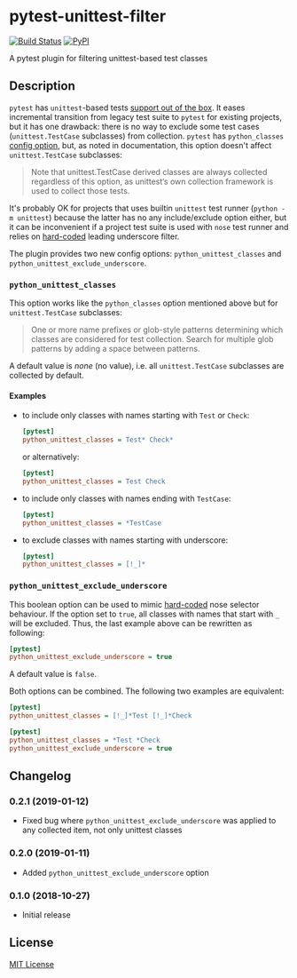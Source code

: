 # pytest-unittest-filter

[![Build Status](https://img.shields.io/travis/un-def/pytest-unittest-filter.svg?style=flat-square)](https://travis-ci.org/un-def/pytest-unittest-filter) [![PyPI](https://img.shields.io/pypi/v/pytest-unittest-filter.svg?style=flat-square&colorB=brightgreen)](https://pypi.org/project/pytest-unittest-filter/)

A pytest plugin for filtering unittest-based test classes


## Description

`pytest` has `unittest`-based tests [support out of the box][pytest-docs-unittest]. It eases incremental transition from legacy test suite to `pytest` for existing projects, but it has one drawback: there is no way to exclude some test cases (`unittest.TestCase` subclasses) from collection. `pytest` has `python_classes` [config option][pytest-docs-python-classes-option], but, as noted in documentation, this option doesn't affect `unittest.TestCase` subclasses:

> Note that unittest.TestCase derived classes are always collected regardless of this option, as unittest‘s own collection framework is used to collect those tests.

It's probably OK for projects that uses builtin `unittest` test runner (`python -m unittest`) because the latter has no any include/exclude option either, but it can be inconvenient if a project test suite is used with `nose` test runner and relies on [hard-coded][nose-src-underscore-exclude] leading underscore filter.

The plugin provides two new config options: `python_unittest_classes` and `python_unittest_exclude_underscore`.

### `python_unittest_classes`

This option works like the `python_classes` option mentioned above but for `unittest.TestCase` subclasses:

> One or more name prefixes or glob-style patterns determining which classes are considered for test collection. Search for multiple glob patterns by adding a space between patterns.

A default value is _none_ (no value), i.e. all `unittest.TestCase` subclasses are collected by default.

#### Examples

* to include only classes with names starting with `Test` or `Check`:

  ```ini
  [pytest]
  python_unittest_classes = Test* Check*
  ```

  or alternatively:

  ```ini
  [pytest]
  python_unittest_classes = Test Check
  ```

* to include only classes with names ending with `TestCase`:

  ```ini
  [pytest]
  python_unittest_classes = *TestCase
  ```

* to exclude classes with names starting with underscore:

  ```ini
  [pytest]
  python_unittest_classes = [!_]*
  ```

### `python_unittest_exclude_underscore`

This boolean option can be used to mimic [hard-coded][nose-src-underscore-exclude] nose selector behaviour. If the option set to `true`, all classes with names that start with `_` will be excluded. Thus, the last example above can be rewritten as following:

```ini
[pytest]
python_unittest_exclude_underscore = true
```

A default value is `false`.

Both options can be combined. The following two examples are equivalent:

```ini
[pytest]
python_unittest_classes = [!_]*Test [!_]*Check
```

```ini
[pytest]
python_unittest_classes = *Test *Check
python_unittest_exclude_underscore = true
```


## Changelog

### 0.2.1 (2019-01-12)

* Fixed bug where `python_unittest_exclude_underscore` was applied to any collected item, not only unittest classes

### 0.2.0 (2019-01-11)

* Added `python_unittest_exclude_underscore` option

### 0.1.0 (2018-10-27)

* Initial release


## License

[MIT License][license]



[pytest-docs-unittest]: https://docs.pytest.org/en/latest/unittest.html
[pytest-docs-python-classes-option]: https://docs.pytest.org/en/latest/reference.html#confval-python_classes
[nose-src-underscore-exclude]: https://github.com/nose-devs/nose/blob/b3a505071d6de526d470218d310019d04280b69c/nose/selector.py#L62
[license]: https://github.com/un-def/pytest-unittest-filter/blob/master/LICENSE

